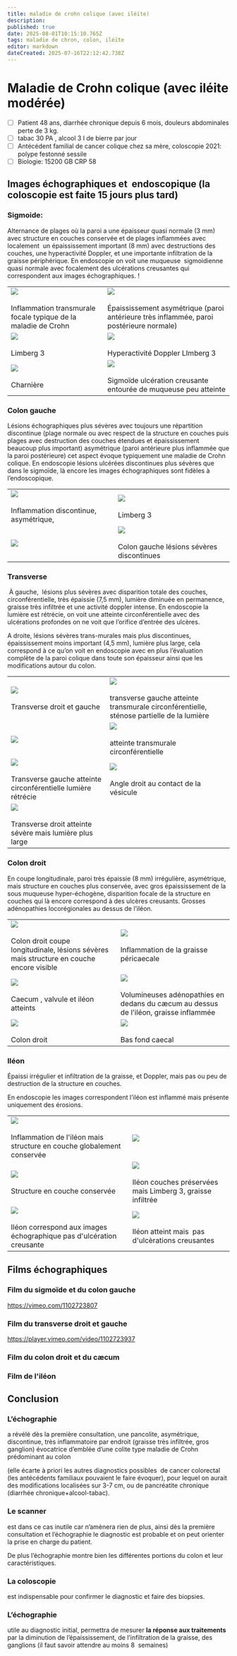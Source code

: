 ```yaml
---
title: maladie de crohn colique (avec iléïte)
description: 
published: true
date: 2025-08-01T10:15:10.765Z
tags: maladie de chron, colon, iléïte
editor: markdown
dateCreated: 2025-07-16T22:12:42.738Z
---
```


# Maladie de Crohn colique (avec iléite modérée)

-   [ ] Patient 48 ans, diarrhée chronique depuis 6 mois, douleurs abdominales perte de 3 kg.
-   [ ] tabac 30 PA , alcool 3 l de bierre par jour
-   [ ] Antécédent familial de cancer colique chez sa mère, coloscopie 2021: polype festonné sessile
-   [ ] Biologie: 15200 GB CRP 58

## Images échographiques et  endoscopique (la coloscopie est faite 15 jours plus tard)

### Sigmoide: 

Alternance de plages où la paroi a une épaisseur quasi normale (3 mm) avec structure en couches conservée et de plages inflammées avec localement  un épaississement important (8 mm) avec destructions des couches, une hyperactivité Doppler, et une importante infiltration de la graisse périphérique. En endoscopie on voit une muqueuse  sigmoidienne quasi normale avec focalement des ulcérations creusantes qui correspondent aux images échographiques. !

|     |     |
| --- | --- |
| ![](/mccolique1/24_202505281636458770024_copie.jpg)<br><br>Inflammation transmurale focale typique de la maladie de Crohn | ![](/mccolique1/32_202505281636458770032_copie.jpg)<br><br>Épaississement asymétrique (paroi antérieure très inflammée, paroi postérieure normale) |
| ![](/mccolique1/25_202505281636458770025_copie.jpg)<br><br>Limberg 3 | ![](/mccolique1/28_202505281636458770028_copie.jpg)<br><br>Hyperactivité Doppler LImberg 3 |
| ![](/mccolique1/rectum6_copie.jpg)<br><br>Charnière | ![](/mccolique1/sigmoide7_copie.jpg)<br><br>Sigmoïde ulcération creusante entourée de muqueuse peu atteinte |

### Colon gauche

Lésions échographiques plus sévères avec toujours une répartition discontinue (plage normale ou avec respect de la structure en couches puis plages avec destruction des couches étendues et épaississement beaucoup plus important) asymétrique (paroi antérieure plus inflammée que la paroi postérieure) cet aspect évoque typiquement une maladie de Crohn colique. En endoscopie lésions ulcérées discontinues plus sévères que dans le sigmoïde, là encore les images échographiques sont fidèles à l’endoscopique.

|     |     |
| --- | --- |
| ![](/mccolique1/35_202505281636458770035_copie.jpg)<br><br>Inflammation discontinue, asymétrique, | ![](/mccolique1/9_202506111006086940009_copie.jpg)<br><br>Limberg 3 |
| ![](/mccolique1/colon_gauche.jpg) | ![](/mccolique1/transveres10_copie.jpg)<br><br>Colon gauche lésions sévères discontinues |

### Transverse

 À gauche,  lésions plus sévères avec disparition totale des couches, circonférentielle, très épaissie (7,5 mm), lumière diminuée en permanence, graisse très infiltrée et une activité doppler intense. En endoscopie la lumière est rétrécie, on voit une atteinte circonférentielle avec des ulcérations profondes on ne voit que l’orifice d’entrée des ulcères. 

A droite, lésions sévères trans-murales mais plus discontinues, épaississement moins important (4,5 mm), lumière plus large, cela correspond à ce qu’on voit en endoscopie avec en plus l’évaluation complète de la paroi colique dans toute son épaisseur ainsi que les modifications autour du colon.

|     |     |
| --- | --- |
| ![](/mccolique1/58_202505281636458780058_copie.jpg)<br><br>Transverse droit et gauche | ![](/mccolique1/13_202506111006086940013_copie.jpg)<br><br>transverse gauche atteinte transmurale circonférentielle, sténose partielle de la lumière |
| ![](/mccolique1/41_202505281636458770041_copie.jpg) | ![](/mccolique1/23_202506111006086940023_.jpg)<br><br>atteinte transmurale circonférentielle |
| ![](/mccolique1/transverse023_copie.jpg)<br><br>Transverse gauche atteinte circonférentielle lumière rétrécie | ![](/mccolique1/angle_droit_ves_2.jpg)<br><br>Angle droit au contact de la vésicule |
| ![](/mccolique1/transv011_copie.jpg)<br><br>Transverse droit atteinte sévère mais lumière plus large |     |

### Colon droit 

En coupe longitudinale, paroi très épaissie (8 mm) irrégulière, asymétrique,  mais structure en couches plus conservée, avec gros épaississement de la sous muqueuse hyper-échogène, disparition focale de la structure en couches qui là encore correspond à des ulcères creusants. Grosses adénopathies locorégionales au dessus de l’iléon.

|     |     |
| --- | --- |
| ![](/mccolique1/caecum_longitudinal-_copie.jpg)<br><br>Colon droit coupe longitudinale, lésions sévères mais structure en couche encore visible | ![](/mccolique1/49_202506111006086940049.jpg)<br><br>Inflammation de la graisse péricaecale |
| ![](/mccolique1/iléocaecum_045_copie.jpg)<br><br>Caecum , valvule et iléon atteints | ![](/mccolique1/gg_iléon_copie_2.jpg)<br><br>Volumineuses adénopathies en dedans du cæcum au dessus de l'iléon, graisse inflammée |
| ![](/mccolique1/cd12_copie.jpg)<br><br>Colon droit | ![](/mccolique1/caecum17_copie.jpg)<br><br>Bas fond caecal |

### Iléon 

Épaissi irrégulier et infiltration de la graisse, et Doppler, mais pas ou peu de destruction de la structure en couches. 

En endoscopie les images correspondent l’iléon est inflammé mais présente uniquement des érosions.

|     |     |
| --- | --- |
| ![](/mccolique1/iléon86940032.jpg)<br><br>Inflammation de l'iléon mais structure en couche globalement conservée | ![](/mccolique1/38_202506111006086940038.jpg) |
| ![](/42_202506111006086940042_copie.jpg)<br><br>Structure en couche conservée | ![](/illleon_dopplercopie.jpg)<br><br>Iléon couches préservées mais Limberg 3, graisse infiltrée |
| ![](/iléon015_copie.jpg)<br><br>Iléon correspond aux images échographique pas d'ulcération creusante | ![](/iléon14_copie.jpg)<br><br>Iléon atteint mais  pas d'ulcèrations creusantes |

## Films échographiques

### Film du sigmoïde et du colon gauche

https://vimeo.com/1102723807

### Film du transverse droit et gauche

https://player.vimeo.com/video/1102723937

### Film du colon droit et du cæcum

### Film de l'iléon

## Conclusion

### **L’échographie** 

a révélé dès la première consultation, une pancolite, asymétrique, discontinue, très inflammatoire par endroit (graisse très infiltrée, gros ganglion) évocatrice d’emblée d’une colite type maladie de Crohn prédominant au colon 

(elle écarte à priori les autres diagnostics possibles  de cancer colorectal (les antécédents familiaux pouvaient le faire évoquer), pour lequel on aurait des modifications localisées sur 3-7 cm, ou de pancréatite chronique (diarrhée chronique+alcool-tabac). 

### Le scanner

est dans ce cas inutile car n’amènera rien de plus, ainsi dès la première consultation et l’échographie le diagnostic est probable et on peut orienter la prise en charge du patient. 

De plus l’échographie montre bien les différentes portions du colon et leur caractéristiques.

### **La coloscopie** 

est indispensable pour confirmer le diagnostic et faire des biopsies. 

### **L’échographie**  

utile au diagnostic initial, permettra de mesurer **la réponse aux traitements** par la diminution de l’épaississement, de l’infiltration de la graisse, des ganglions (il faut savoir attendre au moins 8  semaines)